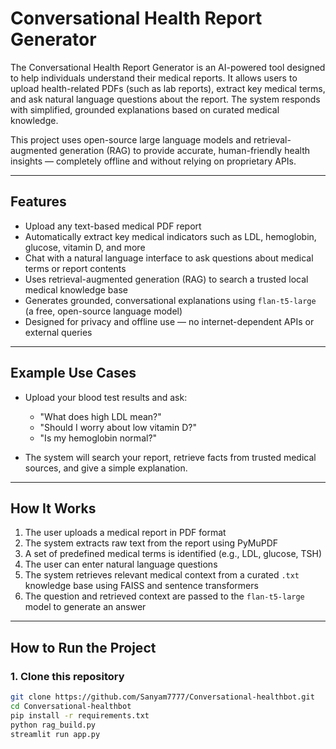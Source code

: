 # Conversational Health Report Generator

The Conversational Health Report Generator is an AI-powered tool designed to help individuals understand their medical reports. It allows users to upload health-related PDFs (such as lab reports), extract key medical terms, and ask natural language questions about the report. The system responds with simplified, grounded explanations based on curated medical knowledge.

This project uses open-source large language models and retrieval-augmented generation (RAG) to provide accurate, human-friendly health insights — completely offline and without relying on proprietary APIs.

---

## Features

- Upload any text-based medical PDF report
- Automatically extract key medical indicators such as LDL, hemoglobin, glucose, vitamin D, and more
- Chat with a natural language interface to ask questions about medical terms or report contents
- Uses retrieval-augmented generation (RAG) to search a trusted local medical knowledge base
- Generates grounded, conversational explanations using `flan-t5-large` (a free, open-source language model)
- Designed for privacy and offline use — no internet-dependent APIs or external queries

---

## Example Use Cases

- Upload your blood test results and ask:  
  - "What does high LDL mean?"  
  - "Should I worry about low vitamin D?"  
  - "Is my hemoglobin normal?"

- The system will search your report, retrieve facts from trusted medical sources, and give a simple explanation.

---

## How It Works

1. The user uploads a medical report in PDF format
2. The system extracts raw text from the report using PyMuPDF
3. A set of predefined medical terms is identified (e.g., LDL, glucose, TSH)
4. The user can enter natural language questions
5. The system retrieves relevant medical context from a curated `.txt` knowledge base using FAISS and sentence transformers
6. The question and retrieved context are passed to the `flan-t5-large` model to generate an answer

---

## How to Run the Project

### 1. Clone this repository

```bash
git clone https://github.com/Sanyam7777/Conversational-healthbot.git
cd Conversational-healthbot
pip install -r requirements.txt
python rag_build.py
streamlit run app.py
